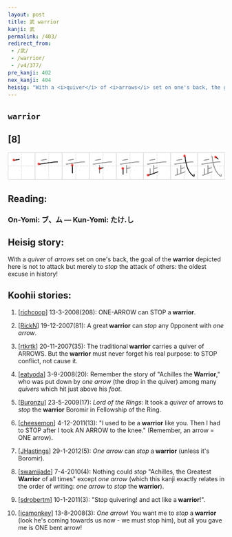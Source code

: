 ```yaml
---
layout: post
title: 武 warrior
kanji: 武
permalink: /403/
redirect_from:
 - /武/
 - /warrior/
 - /v4/377/
pre_kanji: 402
nex_kanji: 404
heisig: "With a <i>quiver</i> of <i>arrows</i> set on one's back, the goal of the <b>warrior</b> depicted here is not to attack but merely to <i>stop</i> the attack of others: the oldest excuse in history!"
---
```


## `warrior`

## [8]

<div class="stroke"><img src="../images/E6ADA6.png" /></div>

## Reading:

### On-Yomi: ブ、ム &mdash; Kun-Yomi: たけ.し

## Heisig story:

With a <i>quiver</i> of <i>arrows</i> set on one's back, the goal of the <b>warrior</b> depicted here is not to attack but merely to <i>stop</i> the attack of others: the oldest excuse in history!

## Koohii stories:

1) [<a href="http://kanji.koohii.com/profile/richcoop">richcoop</a>] 13-3-2008(208): ONE-ARROW can STOP a<strong> warrior</strong>.

2) [<a href="http://kanji.koohii.com/profile/RickN">RickN</a>] 19-12-2007(81): A great<strong> warrior</strong> can <em>stop</em> any 0pponent with <em>one arrow</em>.

3) [<a href="http://kanji.koohii.com/profile/rtkrtk">rtkrtk</a>] 20-11-2007(35): The traditional<strong> warrior</strong> carries a quiver of ARROWS. But the<strong> warrior</strong> must never forget his real purpose: to STOP conflict, not cause it.

4) [<a href="http://kanji.koohii.com/profile/eatyoda">eatyoda</a>] 3-9-2008(20): Remember the story of &quot;Achilles the<strong> Warrior</strong>,&quot; who was put down by <em>one</em> <em>arrow</em> (the drop in the quiver) among many <em>quivers</em> which hit just above his <em>foot</em>.

5) [<a href="http://kanji.koohii.com/profile/Buronzu">Buronzu</a>] 23-5-2009(17): <em>Lord of the Rings:</em> It took a <em>quiver</em> of arrows to <em>stop</em> the <strong>warrior</strong> Boromir in Fellowship of the Ring.

6) [<a href="http://kanji.koohii.com/profile/cheesemon">cheesemon</a>] 4-12-2011(13): &quot;I used to be a<strong> warrior</strong> like you. Then I had to STOP after I took AN ARROW to the knee.&quot; (Remember, an arrow = ONE arrow).

7) [<a href="http://kanji.koohii.com/profile/JHastings">JHastings</a>] 29-1-2012(5): <em>One</em> <em>arrow</em> can <em>stop</em> a<strong> warrior</strong> (unless it&#039;s Boromir).

8) [<a href="http://kanji.koohii.com/profile/swamijade">swamijade</a>] 7-4-2010(4): Nothing could <em>stop</em> &quot;Achilles, the Greatest<strong> Warrior</strong> of all times&quot; except <em>one</em> <em>arrow</em> (which this kanji exactly relates in the order of writing: <em>one arrow</em> to <em>stop</em> the<strong> warrior</strong>).

9) [<a href="http://kanji.koohii.com/profile/sdrobertm">sdrobertm</a>] 10-1-2011(3): &quot;Stop quivering! and act like a<strong> warrior</strong>!&quot;.

10) [<a href="http://kanji.koohii.com/profile/icamonkey">icamonkey</a>] 13-8-2008(3): <em>One arrow</em>! You want me to <em>stop</em> a<strong> warrior</strong> (look he&#039;s coming towards us now - we must stop him), but all you gave me is ONE bent arrow!
